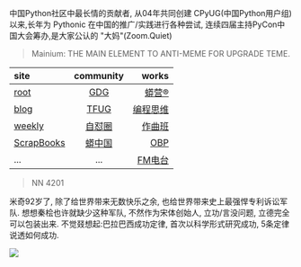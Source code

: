 中国Python社区中最长情的贡献者, 从04年共同创建 CPyUG(中国Python用户组)以来,长年为 Pythonic 在中国的推广/实践进行各种尝试, 连续四届主持PyCon中国大会筹办,是大家公认的 "大妈"(Zoom.Quiet)

> Mainium: THE MAIN ELEMENT TO ANTI-MEME FOR UPGRADE TEME.

| site | community | works |
| :-----| :----: | ----: |
| [root](http://zoomquiet.io/) | [GDG](https://blog.zhgdg.org/) | [蟒营®](https://doc.101.camp/) |
| [blog](https://blog.zoomquiet.io/pages/zoomquiet.html) | [TFUG](http://zh.tfug.world/) | [编程思维](https://py.101.camp/) |
| [weekly](http://weekly.pychina.org/) | [自怼圈](https://du.101.camp/) | [作曲班](https://mu.101.camp/) |
| [ScrapBooks](https://zoomquiet.io/collection.html) | [蟒中国](https://pychina.org/) | [OBP](https://zoomquiet.io/obp/index.html) |
| ... | ... | [FM电台](https://fm.101.camp/) |


> NN 4201

米奇92岁了,
除了给世界带来无数快乐之余,
也给世界带来史上最强悍专利诉讼军队.
想想秦桧也许就缺少这种军队,
不然作为宋体创始人,
立功/言没问题,
立德完全可以包装出来.
不觉叕想起:巴拉巴西成功定律,
首次以科学形式研究成功,
5条定律说透如何成功.

![](http://ydlj.zoomquiet.top/ipic/2020-11-18-zq42-today-card-2011.018.jpeg)

